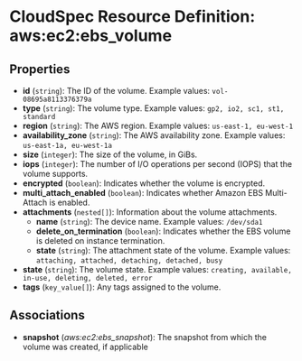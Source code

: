 # CloudSpec Resource Definition: aws:ec2:ebs_volume


## Properties

* **id**
(`string`):
The ID of the volume.
Example values: `vol-08695a8113376379a`
* **type**
(`string`):
The volume type.
Example values: `gp2, io2, sc1, st1, standard`
* **region**
(`string`):
The AWS region.
Example values: `us-east-1, eu-west-1`
* **availability_zone**
(`string`):
The AWS availability zone.
Example values: `us-east-1a, eu-west-1a`
* **size**
(`integer`):
The size of the volume, in GiBs.
* **iops**
(`integer`):
The number of I/O operations per second (IOPS) that the volume supports.
* **encrypted**
(`boolean`):
Indicates whether the volume is encrypted.
* **multi_attach_enabled**
(`boolean`):
Indicates whether Amazon EBS Multi-Attach is enabled.
* **attachments**
(`nested[]`):
Information about the volume attachments.
    * **name**
(`string`):
The device name.
Example values: `/dev/sda1`
    * **delete_on_termination**
(`boolean`):
Indicates whether the EBS volume is deleted on instance termination.
    * **state**
(`string`):
The attachment state of the volume.
Example values: `attaching, attached, detaching, detached, busy`
* **state**
(`string`):
The volume state.
Example values: `creating, available, in-use, deleting, deleted, error`
* **tags**
(`key_value[]`):
Any tags assigned to the volume.

## Associations

* **snapshot**
(*aws:ec2:ebs_snapshot*):
The snapshot from which the volume was created, if applicable
